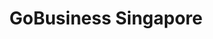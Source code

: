 ---
layout: homepage
title: GoBusiness Singapore
description: For Singapore Businesses
image: /images/Gobiz_logo_SG.svg
permalink: /
#notification: GoBusiness Singapore is going live soon!
sections:
    - hero:
        title: Make business easier
        subtitle: Bringing government businesses services and information into one place, so it's easier to access a range of support options and understand the government requirements to start or grow a business in Singapore.
        background: /images/gobiz_sample_image.jpg
        #button: Login
        #url: https://www.google.com
        dropdown:
            title: I Want To...
            options:
              - title: Login with SingPass as an Individual
                url: https://www.google.com
              - title: Login with CorpPass as a Company
                url: https://www.google.com
              - title: Start a business
                url: /start-a-business/
              - title: Run and Grow a business
                url: https://www.google.com
              #- title: Sell an HDB Flat
              #  url: /government-services/sell-hdb/
              #- title: Move Into An HDB Flat
              #  url: /government-services/move-in/
              #- title: Plan for Retirement
              #  url: /government-services/retirement/
              #- title: Plan my Legacy
              #  url: /government-services/plan-legacy/overview/
        key_highlights:
        - title: Start a Business
          url: /start-a-business/
          description: Get an overview of what you need to start a business in Singapore
        - title: E-adviser
          url: https://ea-staging.l1t.molb.gov.sg/
          description: Find relevant Government assistance schemes for your business needs
        - title: Productivity Solutions Grant Listing
          url: https://govassist.gobusiness.gov.sg/productivity-solutions-grant/#supportable-solutions
          description: View the list of Supportable IT solutions and Equipment
        - title: Licensing
          url: https://www.gobusiness.gov.sg/licences
          description: Get the licences you need for your business activities
    - carousel:
        - title: GoBusiness Licensing
          subtitle: Run and Grow
          description: Create your very own application journey for your business. It tells you which licences you’ll need and maps out the order in which to apply for them. No more confusion when you have a step-by-step plan — now, your business is off to a smooth start.
          image: /images/GBL-FnB.png
          alt: GoBusiness Licensing Guided Journey
        - title: Business Grants Portal
          subtitle: Run and Grow
          description: Business Grants Portal brings government grants for businesses into one place, so it's easier to find and apply for the grants you need. The Portal is brought to you by Ministry Of Finance, Ministry Of Trade And Industry and Government Technology Agency.
          image: /images/BGP.png
          alt: Business Grants Portal
        - title: GoBusiness Licensing
          subtitle: Guided Journey
          description: Create your very own application journey for your business. It tells you which licences you’ll need and maps out the order in which to apply for them. No more confusion when you have a step-by-step plan — now, your business is off to a smooth start.
          image: /images/GBL-FnB.png
          alt: GoBusiness Licensing Guided Journey
    - infobar:
        title: Infobar title
        subtitle: Subtitle
        description: About a sentence worth of description here
        button: Button text
        url: /faq/
    - resources:
        title: Media
        subtitle: Learn more
        button: View More
---